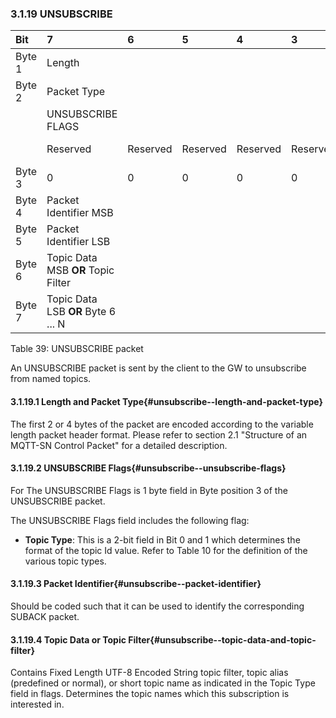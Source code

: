 <!-- transformation-note: left upstream numbering of headings for verification -->
### 3.1.19 UNSUBSCRIBE

<!-- transformation-note: no table col span in markdown, but we should specify bitfields better (than with layout tables) anyway -->
<!-- transformation-note: bitfield display candidate could be clearer that X means variable bit values for UNSUBSCRIBE flags (bits). -->
<!-- transformation-note: observation: the blind table indicates different widths for some reserved as well as topic type bits. -->
<!-- transformation-note: observation: alternate inhabitants of bytes 6 and 7 in the case of a topic filter are possibly more (or even less?) than 2 bytes. -->
| Bit    | 7                                   | 6        | 5        | 4        | 3        | 2        | 1          | 0          |
|:-------|:------------------------------------|:---------|:---------|:---------|:---------|:---------|:-----------|:-----------|
| Byte 1 | Length                              |          |          |          |          |          |            |            |
| Byte 2 | Packet Type                         |          |          |          |          |          |            |            |
|        | UNSUBSCRIBE FLAGS                   |          |          |          |          |          |            |            |
|        | Reserved                            | Reserved | Reserved | Reserved | Reserved | Reserved | Topic Type | Topic Type |
| Byte 3 | 0                                   | 0        | 0        | 0        | 0        | 0        | X          | X          |
| Byte 4 | Packet Identifier MSB               |          |          |          |          |          |            |            |
| Byte 5 | Packet Identifier LSB               |          |          |          |          |          |            |            |
| Byte 6 | Topic Data MSB  **OR** Topic Filter |          |          |          |          |          |            |            |
| Byte 7 | Topic Data LSB  **OR** Byte 6 ... N |          |          |          |          |          |            |            |

Table 39: UNSUBSCRIBE packet
<!-- transformation-note: above upstream table number will be replaced by auto-numbering later. -->

An UNSUBSCRIBE packet is sent by the client to the GW to unsubscribe from named topics.

<!-- transformation-note: left upstream numbering of headings for verification -->
#### 3.1.19.1 Length and Packet Type{#unsubscribe--length-and-packet-type}

The first 2 or 4 bytes of the packet are encoded according to the variable length packet header format.
Please refer to section 2.1 "Structure of an MQTT-SN Control Packet" for a detailed description.
<!-- transformation-note: the above section ref upstream 1.8.2 was obviously wrong and should point to section 2.1 "Structure of an MQTT-SN Control Packet". -->

<!-- transformation-note: left upstream numbering of headings for verification -->
#### 3.1.19.2 UNSUBSCRIBE Flags{#unsubscribe--unsubscribe-flags}

For The UNSUBSCRIBE Flags is 1 byte field in Byte position 3 of the UNSUBSCRIBE packet.  

The UNSUBSCRIBE Flags field includes the following flag:

<!-- transformation-note: the below table ref upstream 10 needs verification before transforming into a semantic ref later. -->
-   **Topic Type**: This is a 2-bit field in Bit 0 and 1 which determines the format of the topic Id value.
    Refer to Table 10 for the definition of the various topic types.

<!-- transformation-note: left upstream numbering of headings for verification -->
#### 3.1.19.3 Packet Identifier{#unsubscribe--packet-identifier}

Should be coded such that it can be used to identify the corresponding SUBACK packet.

<!-- transformation-note: left upstream numbering of headings for verification -->
#### 3.1.19.4 Topic Data or Topic Filter{#unsubscribe--topic-data-and-topic-filter}

Contains Fixed Length UTF-8 Encoded String topic filter, topic alias (predefined or normal), or short topic name as indicated in the Topic Type field in flags.
Determines the topic names which this subscription is interested in.
